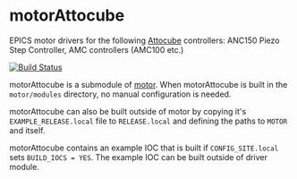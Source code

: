 # motorAttocube
EPICS motor drivers for the following [Attocube](https://www.attocube.com) controllers: ANC150 Piezo Step Controller, AMC controllers (AMC100 etc.)

[![Build Status](https://github.com/epics-motor/motorAttocube/actions/workflows/ci-scripts-build.yml/badge.svg)](https://github.com/epics-motor/motorAttocube/actions/workflows/ci-scripts-build.yml)
<!--[![Build Status](https://travis-ci.org/epics-motor/motorAttocube.png)](https://travis-ci.org/epics-motor/motorAttocube)-->

motorAttocube is a submodule of [motor](https://github.com/epics-modules/motor).  When motorAttocube is built in the ``motor/modules`` directory, no manual configuration is needed.

motorAttocube can also be built outside of motor by copying it's ``EXAMPLE_RELEASE.local`` file to ``RELEASE.local`` and defining the paths to ``MOTOR`` and itself.

motorAttocube contains an example IOC that is built if ``CONFIG_SITE.local`` sets ``BUILD_IOCS = YES``.  The example IOC can be built outside of driver module.
